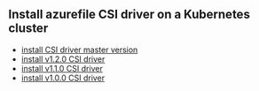 ## Install azurefile CSI driver on a Kubernetes cluster

 - [install CSI driver master version](./install-csi-driver-master.md)
 - [install v1.2.0 CSI driver](./install-csi-driver-v1.2.0.md)
 - [install v1.1.0 CSI driver](./install-csi-driver-v1.1.0.md)
 - [install v1.0.0 CSI driver](./install-csi-driver-v1.0.0.md)
